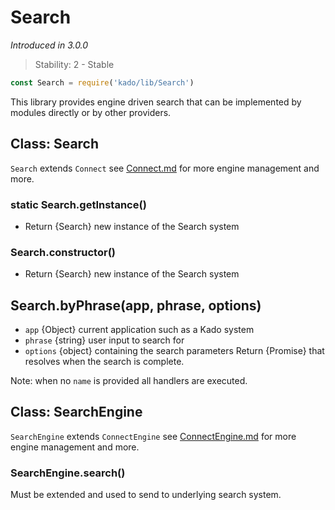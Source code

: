 # Search
*Introduced in 3.0.0*
> Stability: 2 - Stable
```js
const Search = require('kado/lib/Search')
```
This library provides engine driven search that can be implemented by modules
directly or by other providers.

## Class: Search
`Search` extends `Connect` see [Connect.md](./Connect.md) for more engine
management and more.

### static Search.getInstance()
* Return {Search} new instance of the Search system

### Search.constructor()
* Return {Search} new instance of the Search system

## Search.byPhrase(app, phrase, options)
* `app` {Object} current application such as a Kado system
* `phrase` {string} user input to search for
* `options` {object} containing the search parameters
Return {Promise} that resolves when the search is complete.

Note: when no `name` is provided all handlers are executed.

## Class: SearchEngine
`SearchEngine` extends `ConnectEngine` see
[ConnectEngine.md](./ConnectEngine.md) for more engine management and more.

### SearchEngine.search()
Must be extended and used to send to underlying search system.
